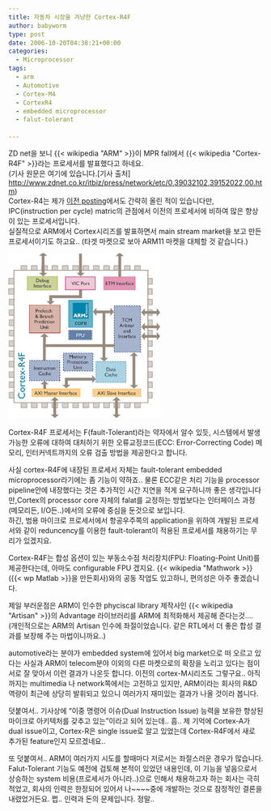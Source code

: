 ```yaml
---
title: 자동차 시장을 겨냥한 Cortex-R4F
author: babyworm
type: post
date: 2006-10-20T04:38:21+00:00
categories:
  - Microprocessor
tags:
  - arm
  - Automotive
  - Cortex-M4
  - CortexR4
  - embedded microprocessor
  - falut-tolerant

---
```

ZD net을 보니 {{< wikipedia "ARM" >}}이 MPR fall에서 {{< wikipedia "Cortex-R4F" >}}라는 프로세서를 발표했다고 하네요.<br>
(기사 원문은 여기에 있습니다.[기사 출처] <http://www.zdnet.co.kr/itbiz/press/network/etc/0,39032102,39152022,00.htm>)<br>
Cortex-R4는 제가 [이전 posting](https://babyworm.net/post/blogs/2006/08/%EB%98%91%EB%98%91%ED%95%9C-%ED%94%84%EB%A1%9C%EC%84%B8%EC%84%9C%EA%B0%80-%EB%8A%98%EC%96%B4%EB%82%9C%EB%8B%A4./)에서도 간략히 올린 적이 있습니다만, IPC(instruction per cycle) matric의 관점에서 이전의 프로세서에 비하여 많은 향상이 있는 프로세서입니다. <br>
실질적으로 ARM에서 Cortex시리즈를 발표하면서 main stream market을 보고 만든 프로세서이기도 하고요.. (타겟 마켓으로 보아 ARM11 마켓을 대체할 것 같습니다.)

<img src="featured_cortex_r4f.jpg" width=300>

Cortex-R4F 프로세서는 F(fault-Tolerant)라는 약자에서 알수 있듯, 시스템에서 발생가능한 오류에 대하여 대처하기 위한 오류교정코드(ECC: Error-Correcting Code) 메모리, 인터커넥트까지의 오류 검출 방법을 제공한다고 합니다.

사실 cortex-R4F에 내장된 프로세서 자체는 fault-tolerant embedded microprocessor라기에는 좀 기능이 약하죠.. 물론 ECC같은 처리 기능을 processor pipeline안에 내장했다는 것은 추가적인 시간 지연을 적게 요구하니까 좋은 생각입니다만,Cortex의 processor core 자체의 falat를 교정하는 방법보다는 인터페이스 과정(메모리든, I/O든..)에서의 오류에 중심을 둔것으로 보입니다.<br>
하긴, 범용 마이크로 프로세서에서 항공우주쪽의 application을 위하여 개발된 프로세서와 같이 reduncency를 이용한 fault-tolerant이 적용된 프로세서를 채용하기는 무리가 있겠지요.

Cortex-R4F는 합성 옵션이 있는 부동소수점 처리장치(FPU: Floating-Point Unit)를 제공한다는데, 아마도 configurable FPU 겠지요. {{< wikipedia "Mathwork >}} ({{< wp Matlab >}}을 만든회사)와의 공동 작업도 있고하니, 편의성은 아주 좋겠습니다.

제일 부러운점은 ARM이 인수한 phyciscal library 제작사인 {{< wikipedia "Artisan" >}}의 Advantage 라이브러리를 ARM에 최적화해서 제공해 준다는것…. (개인적으로는 ARM의 Artisan 인수에 좌절이었습니다. 같은 RTL에서 더 좋은 합성 결과를 보장해 주는 마법이니까요..)

automotive라는 분야가 embedded system에 있어서 big market으로 떠 오르고 있다는 사실과 ARM이 telecom분야 이외의 다른 마켓으로의 확장을 노리고 있다는 점이 서로 잘 맞아서 이런 결과가 나온듯 합니다. 이전의 cortex-M시리즈도 그렇구요.. 아직까지는 multimedia 나 network쪽에서는 고전하고 있지만, ARM이라는 회사의 R&D 역량이 최근에 상당히 발휘되고 있으니 여러가지 재미있는 결과가 나올 것이라 봅니다.

덧붙여서.. 기사상에 “이중 명령어 이슈(Dual Instruction Issue) 능력을 보유한 향상된 마이크로 아키텍처를 갖추고 있는”이라고 되어 있는데.. 흠.. 제 기억에 Cortex-A가 dual issue이고, Cortex-R은 single issue로 알고 있었는데 Cortex-R4F에서 새로 추가된 feature인지 모르겠네요..

또 덧붙여서.. ARM이 여러가지 시도를 할때마다 저로서는 좌절스러운 경우가 많습니다.<br>
Falut-Tolerant 기능도 예전에 검토해 본적이 있었던 내용인데, 이 기능을 넣음으로서 상승하는 system 비용(프로세서가 아니라..)으로 인해서 채용하고자 하는 회사는 극히 적었고, 회사의 인력은 한정되어 있어서 나~~~~중에 개발하는 것으로 잠정적인 결론을 내렸었거든요. 쩝.. 인력과 돈의 문제입니다. 정말..
